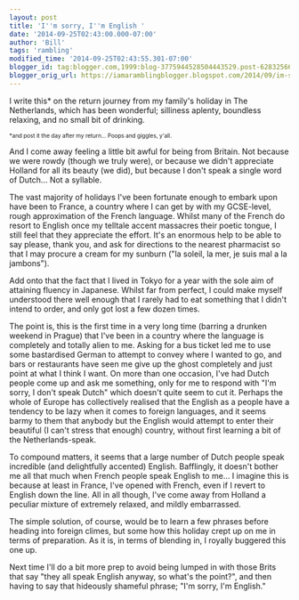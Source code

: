 ```yaml
---
layout: post
title: 'I''m sorry, I''m English '
date: '2014-09-25T02:43:00.000-07:00'
author: 'Bill'
tags: 'rambling'
modified_time: '2014-09-25T02:43:55.301-07:00'
blogger_id: tag:blogger.com,1999:blog-3775944528504443529.post-6283256680586499186
blogger_orig_url: https://iamaramblingblogger.blogspot.com/2014/09/im-sorry-im-english.html
---
```


I write this* on the return journey from my family's holiday in The Netherlands, which has been wonderful; silliness aplenty, boundless relaxing, and no small bit of drinking.

<span style="font-size: x-small;">*and post it the day after my return... Poops and giggles, y'all.</span>  



And I come away feeling a little bit awful for being from Britain. Not because we were rowdy (though we truly were), or because we didn't appreciate Holland for all its beauty (we did), but because I don't speak a single word of Dutch... Not a syllable.

The vast majority of holidays I've been fortunate enough to embark upon have been to France, a country where I can get by with my GCSE-level, rough approximation of the French language. Whilst many of the French do resort to English once my telltale accent massacres their poetic tongue, I still feel that they appreciate the effort. It's an enormous help to be able to say please, thank you, and ask for directions to the nearest pharmacist so that I may procure a cream for my sunburn ("la soleil, la mer, je suis mal a la jambons").

Add onto that the fact that I lived in  Tokyo for a year with the sole aim of attaining fluency in Japanese. Whilst far from perfect, I could make myself understood there well enough that I rarely had to eat something that I didn't intend to order, and only got lost a few dozen times.

The point is, this is the first time in a very long time (barring a drunken weekend in Prague) that I've been in a country where the language is completely and totally alien to me. Asking for a bus ticket led me to use some bastardised German to attempt to convey where I wanted to go, and bars or restaurants have seen me give up the ghost completely and just point at what I think I want. On more than one occasion, I've had Dutch people come up and ask me something, only for me to respond with "I'm sorry, I don't speak Dutch" which doesn't quite seem to cut it. Perhaps the whole of Europe has collectively realised that the English as a people have a tendency to be lazy when it comes to foreign languages, and it seems barmy to them that anybody but the English would attempt to enter their beautiful (I can't stress that enough) country, without first learning a bit of the Netherlands-speak.

To compound matters, it seems that a large number of Dutch people speak incredible (and delightfully accented) English. Bafflingly, it doesn't bother me all that much when French people speak English to me... I imagine this is because at least in France, I've opened with French, even if I revert to English down the line. All in all though, I've come away from Holland a peculiar mixture of extremely relaxed, and mildly embarrassed. 

The simple solution, of course, would be to learn a few phrases before heading into foreign climes, but some how this holiday crept up on me in terms of preparation. As it is, in terms of blending in, I royally buggered this one up.

Next time I'll do a bit more prep to avoid being lumped in with those Brits that say "they all speak English anyway, so what's the point?", and then having to say that hideously shameful phrase; "I'm sorry, I'm English."
